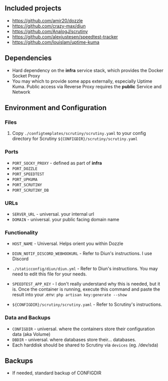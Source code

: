 ## Included projects

- https://github.com/amir20/dozzle
- https://github.com/crazy-max/diun
- https://github.com/AnalogJ/scrutiny
- https://github.com/alexjustesen/speedtest-tracker
- https://github.com/louislam/uptime-kuma

## Dependencies

- Hard dependency on the **infra** service stack, which provides the Docker Socket Proxy
- You may which to provide some apps externally, especially Uptime Kuma. Public access via Reverse Proxy requires the **public** Service and Network

## Environment and Configuration

### Files
1. Copy `./configtemplates/scrutiny/scrutiny.yaml` to your config directory for Scrutiny `${CONFIGDIR}/scrutiny/scrutiny.yaml`

### Ports

- `PORT_SOCKY_PROXY` - defined as part of **infra**
- `PORT_DOZZLE`
- `PORT_SPEEDTEST`
- `PORT_UPKUMA`
- `PORT_SCRUTINY`
- `PORT_SCRUTINY_DB`

### URLs
- `SERVER_URL` - universal. your internal url
- `DOMAIN` - universal. your public facing domain name

### Functionality
- `HOST_NAME` - Universal. Helps orient you within Dozzle

- `DIUN_NOTIF_DISCORD_WEBHOOKURL` - Refer to Diun's instructions. I use Discord
- `./staticconfig/diun/diun.yml` - Refer to Diun's instructions. You may need to edit this file for your needs.

- `SPEEDTEST_APP_KEY` - I don't really understand why this is needed, but it is. Once the container is running, execute this command and paste the result into your .env: `php artisan key:generate --show`

- `${CONFIGDIR}/scrutiny/scrutiny.yaml` - Refer to Scrutiny's instructions.


### Data and Backups
- `CONFIGDIR` - universal. where the containers store their configuration data (aka Volume)
- `DBDIR` - universal. where databases store their... databases. 
- Each harddisk should be shared to Scrutiny via `devices` (eg. /dev/sda)


## Backups
- If needed, standard backup of CONFIGDIR